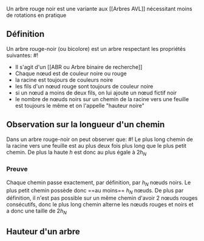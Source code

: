 Un arbre rouge noir est une variante aux [[Arbres AVL]] nécessitant moins de rotations en pratique

## Définition
Un arbre rouge-noir (ou bicolore) est un arbre respectant les propriétés suivantes: #!

- Il s'agit d'un [[ABR ou Arbre binaire de recherche]]
- Chaque nœud est de couleur noire ou rouge
- la racine est toujours de couleurs noire
- les fils d'un nœud rouge sont toujours de couleur noire
- si un nœud a moins de deux fils, on lui ajoute un nœud fictif noir
- le nombre de nœuds noirs sur un chemin de la racine vers une feuille est toujours le même et on l'appelle "hauteur noire"

## Observation sur la longueur d'un chemin
Dans un arbre rouge-noir on peut observer que: #!
Le plus long chemin de la racine vers une feuille est au plus deux fois plus long que le plus petit chemin. De plus la haute $h$ est donc au plus égale à $2h_N$

### Preuve
Chaque chemin passe exactement, par définition, par $h_N$ nœuds noirs. Le plus petit chemin possède donc ==au moins== $h_N$ nœuds.
De plus par définition, il n'est pas possible sur un même chemin d'avoir 2 nœuds rouges consécutifs, donc le plus long chemin alterne les nœuds rouges et noirs et a donc une taille de $2h_N$

## Hauteur d'un arbre 